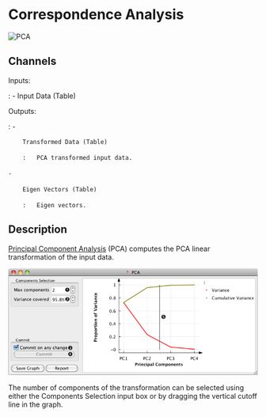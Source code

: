 Correspondence Analysis
=======================

![PCA]

Channels
--------

Inputs:

:   -   Input Data (Table)

Outputs:

:   -   

        Transformed Data (Table)

        :   PCA transformed input data.

    -   

        Eigen Vectors (Table)

        :   Eigen vectors.

Description
-----------

[Principal Component Analysis] (PCA) computes the PCA linear
transformation of the input data.

![PCA widget]

The number of components of the transformation can be selected using
either the Components Selection input box or by dragging the vertical
cutoff line in the graph.

  [PCA]: ../../../../Orange/OrangeWidgets/Unsupervised/icons/PCA.svg
  [Principal Component Analysis]: http://en.wikipedia.org/wiki/Principal_component_analysis
  [PCA widget]: images/PCA.png